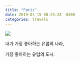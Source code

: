 ```yaml
---
title: "Paris"
date: 2019-03-15 08:26:28 -0400
categories: travels
---
```



<img src="https://user-images.githubusercontent.com/49894861/63143655-5a709d80-c02a-11e9-8bdb-42e883a95789.jpeg" />


내가 가장 좋아하는 유럽의 나라,

가장 좋아하는 유럽의 도시.
